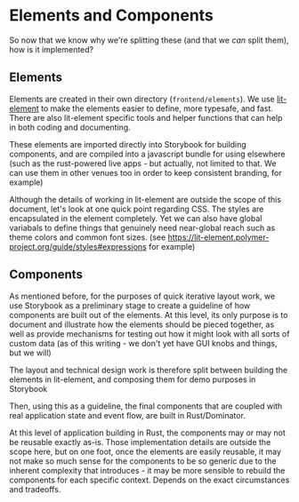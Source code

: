 # Elements and Components

So now that we know why we're splitting these (and that we _can_ split them), how is it implemented?

## Elements

Elements are created in their own directory (`frontend/elements`). We use [lit-element](https://lit-element.polymer-project.org/guide) to make the elements easier to define, more typesafe, and fast. There are also lit-element specific tools and helper functions that can help in both coding and documenting.

These elements are imported directly into Storybook for building components, and are compiled into a javascript bundle for using elsewhere (such as the rust-powered live apps - but actually, not limited to that. We can use them in other venues too in order to keep consistent branding, for example)

Although the details of working in lit-element are outside the scope of this document, let's look at one quick point regarding CSS. The styles are encapsulated in the element completely. Yet we can also have global variabals to define things that genuinely need near-global reach such as theme colors and common font sizes. (see https://lit-element.polymer-project.org/guide/styles#expressions for example)

## Components

As mentioned before, for the purposes of quick iterative layout work, we use Storybook as a preliminary stage to create a guideline of how components are built out of the elements. At this level, its only purpose is to document and illustrate how the elements should be pieced together, as well as provide mechanisms for testing out how it might look with all sorts of custom data (as of this writing - we don't yet have GUI knobs and things, but we will)

The layout and technical design work is therefore split between building the elements in lit-element, and composing them for demo purposes in Storybook

Then, using this as a guideline, the final components that are coupled with real application state and event flow, are built in Rust/Dominator.

At this level of application building in Rust, the components may or may not be reusable exactly as-is. Those implementation details are outside the scope here, but on one foot, once the elements are easily reusable, it may not make so much sense for the components to be so generic due to the inherent complexity that introduces - it may be more sensible to rebuild the components for each specific context. Depends on the exact circumstances and tradeoffs. 